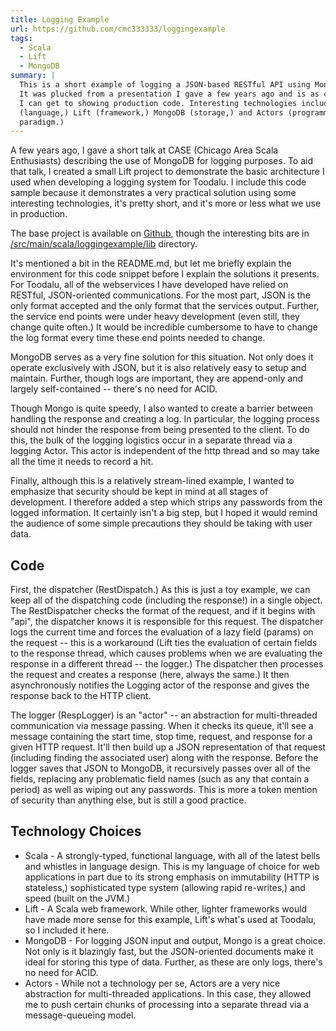 ```yaml
---
title: Logging Example
url: https://github.com/cmc333333/loggingexample
tags:
  - Scala
  - Lift
  - MongoDB
summary: |
  This is a short example of logging a JSON-based RESTful API using MongoDB.
  It was plucked from a presentation I gave a few years ago and is as close as
  I can get to showing production code. Interesting technologies include Scala
  (language,) Lift (framework,) MongoDB (storage,) and Actors (programming
  paradigm.)
---
```


A few years ago, I gave a short talk at CASE (Chicago Area Scala Enthusiasts)
describing the use of MongoDB for logging purposes. To aid that talk, I
created a small Lift project to demonstrate the basic architecture I used when
developing a logging system for Toodalu. I include this code sample because it
demonstrates a very practical solution using some interesting technologies,
it's pretty short, and it's more or less what we use in production.

The base project is available on
[Github](https://github.com/cmc333333/loggingexample), though the interesting
bits are in
[/src/main/scala/loggingexample/lib](https://github.com/cmc333333/loggingexample/blob/master/src/main/scala/loggingexample/lib)
directory.

It's mentioned a bit in the README.md, but let me briefly explain the
environment for this code snippet before I explain the solutions it presents.
For Toodalu, all of the webservices I have developed have relied on RESTful,
JSON-oriented communications. For the most part, JSON is the only format
accepted and the only format that the services output. Further, the service
end points were under heavy development (even still, they change quite often.)
It would be incredible cumbersome to have to change the log format every time
these end points needed to change.

MongoDB serves as a very fine solution for this situation. Not only does it
operate exclusively with JSON, but it is also relatively easy to setup and
maintain. Further, though logs are important, they are append-only and largely
self-contained -- there's no need for ACID.

Though Mongo is quite speedy, I also wanted to create a barrier between
handling the response and creating a log. In particular, the logging process
should not hinder the response from being presented to the client. To do this,
the bulk of the logging logistics occur in a separate thread via a logging
Actor. This actor is independent of the http thread and so may take all the
time it needs to record a hit.

Finally, although this is a relatively stream-lined example, I wanted to
emphasize that security should be kept in mind at all stages of development. I
therefore added a step which strips any passwords from the logged information.
It certainly isn't a big step, but I hoped it would remind the audience of
some simple precautions they should be taking with user data.


## Code

First, the dispatcher (RestDispatch.) As this is just a toy example, we can
keep all of the dispatching code (including the response!) in a single object.
The RestDispatcher checks the format of the request, and if it begins with
"api", the dispatcher knows it is responsible for this request. The dispatcher
logs the current time and forces the evaluation of a lazy field (params) on
the request -- this is a workaround (Lift ties the evaluation of certain
fields to the response thread, which causes problems when we are evaluating
the response in a different thread -- the logger.) The dispatcher then
processes the request and creates a response (here, always the same.) It then
asynchronously notifies the Logging actor of the response and gives the
response back to the HTTP client.

The logger (RespLogger) is an "actor" -- an abstraction for multi-threaded
communication via message passing. When it checks its queue, it'll see a
message containing the start time, stop time, request, and response for a
given HTTP request. It'll then build up a JSON representation of that request
(including finding the associated user) along with the response. Before the
logger saves that JSON to MongoDB, it recursively passes over all of the
fields, replacing any problematic field names (such as any that contain a
period) as well as wiping out any passwords. This is more a token mention of
security than anything else, but is still a good practice.


## Technology Choices

* Scala - A strongly-typed, functional language, with all of
  the latest bells and whistles in language design. This is my language of
  choice for web applications in part due to its strong emphasis on
  immutability (HTTP is stateless,) sophisticated type system (allowing rapid
  re-writes,) and speed (built on the JVM.)
* Lift - A Scala web framework. While other, lighter frameworks would have
  made more sense for this example, Lift's what's used at Toodalu, so I
  included it here.
* MongoDB - For logging JSON input and output, Mongo is a great choice. Not
  only is it blazingly fast, but the JSON-oriented documents make it ideal for
  storing this type of data. Further, as these are only logs, there's no need
  for ACID.
* Actors - While not a technology per se, Actors are a very nice abstraction
  for multi-threaded applications. In this case, they allowed me to push
  certain chunks of processing into a separate thread via a message-queueing
  model.
